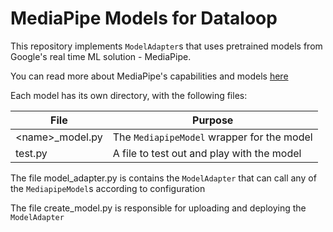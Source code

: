 # MediaPipe Models for Dataloop

This repository implements `ModelAdapter`s that uses pretrained models from Google's real time ML solution - MediaPipe.

You can read more about MediaPipe's capabilities and models [here](https://google.github.io/mediapipe/)


Each model has its own directory, with the following files:

| File             | Purpose                                    |
|------------------|--------------------------------------------|
| <name\>_model.py | The `MediapipeModel` wrapper for the model |
| test.py          | A file to test out and play with the model |

The file model_adapter.py is contains the `ModelAdapter` that can call any of the `MediapipeModel`s according to configuration

The file create_model.py is responsible for uploading and deploying the `ModelAdapter`  
